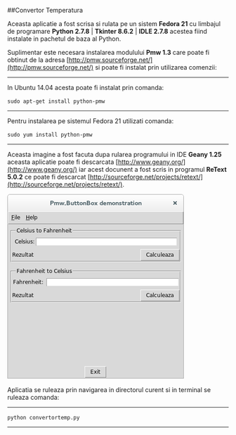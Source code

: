 ##Convertor Temperatura

Aceasta aplicatie a fost scrisa si rulata pe un sistem **Fedora 21**
cu limbajul de programare **Python 2.7.8** | **Tkinter 8.6.2** | **IDLE 2.7.8** acestea fiind instalate in pachetul de baza al Python.

Suplimentar este necesara instalarea modulului **Pmw 1.3** care poate fi obtinut de la adresa [http://pmw.sourceforge.net/](http://pmw.sourceforge.net/) si poate fi instalat prin utilizarea comenzii:

***
In Ubuntu 14.04 acesta poate fi instalat prin comanda:

    sudo apt-get install python-pmw
***
Pentru instalarea pe sistemul Fedora 21 utilizati comanda:

    sudo yum install python-pmw   
***
Aceasta imagine a fost facuta dupa rularea programului in  IDE **Geany 1.25** aceasta aplicatie poate fi descarcata [http://www.geany.org/](http://www.geany.org/) iar acest docunent a fost scris in programul **ReText 5.0.2** ce poate fi descarcat [http://sourceforge.net/projects/retext/](http://sourceforge.net/projects/retext/).

![imagine](img/img.png)

Aplicatia se ruleaza prin navigarea in directorul curent si in terminal se ruleaza comanda:
***
    python convertortemp.py
***